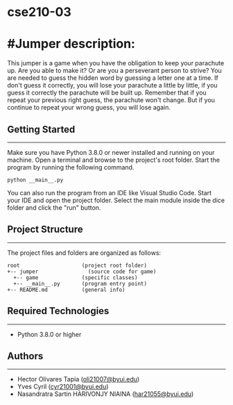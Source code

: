 # cse210-03
# #Jumper description:
This jumper is a game when you have the obligation to keep your parachute up. Are you able to make it?
Or are you a perseverant person to strive? You are needed to guess the hidden word by guessing a letter one at a time.
If don't guess it correctly, you will lose your parachute a little by little, if you guess it correctly the parachute will be built up.
Remember that if you repeat your previous right guess, the parachute won't change.
But if you continue to repeat your wrong guess, you will lose again.

## Getting Started
---
Make sure you have Python 3.8.0 or newer installed and running on your machine. Open a terminal and 
browse to the project's root folder. Start the program by running the following command.
```
python __main__.py
```
You can also run the program from an IDE like Visual Studio Code. Start your IDE and open the 
project folder. Select the main module inside the dice folder and click the "run" button.

## Project Structure
---
The project files and folders are organized as follows:
```
root                    (project root folder)
+-- jumper                (source code for game)
  +-- game              (specific classes)
  +-- __main__.py       (program entry point)
+-- README.md           (general info)
```

## Required Technologies
---
* Python 3.8.0 or higher

## Authors
---
* Hector Olivares Tapia (oli21007@byui.edu)
* Yves Cyril (cyr21001@byui.edu)
* Nasandratra Sartin HARIVONJY NIAINA (har21055@byui.edu)
